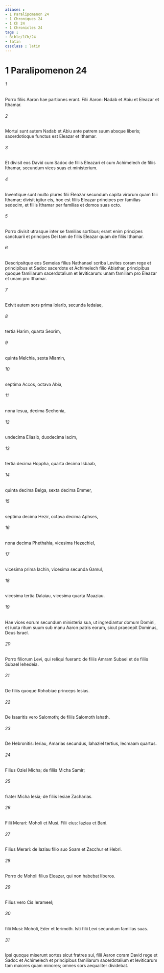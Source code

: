 ```yaml
---
aliases : 
- 1 Paralipomenon 24
- 1 Chroniques 24
- 1 Ch 24
- 1 Chronicles 24
tags : 
- Bible/1Ch/24
- latin
cssclass : latin
---
```


# 1 Paralipomenon 24

###### 1
Porro filiis Aaron hae partiones erant. Filii Aaron: Nadab et Abiu et Eleazar et Ithamar. 
###### 2
Mortui sunt autem Nadab et Abiu ante patrem suum absque liberis; sacerdotioque functus est Eleazar et Ithamar.
###### 3
Et divisit eos David cum Sadoc de filiis Eleazari et cum Achimelech de filiis Ithamar, secundum vices suas et ministerium. 
###### 4
Inventique sunt multo plures filii Eleazar secundum capita virorum quam filii Ithamar; divisit igitur eis, hoc est filiis Eleazar principes per familias sedecim, et filiis Ithamar per familias et domos suas octo. 
###### 5
Porro divisit utrasque inter se familias sortibus; erant enim principes sanctuarii et principes Dei tam de filiis Eleazar quam de filiis Ithamar. 
###### 6
Descripsitque eos Semeias filius Nathanael scriba Levites coram rege et principibus et Sadoc sacerdote et Achimelech filio Abiathar, principibus quoque familiarum sacerdotalium et leviticarum: unam familiam pro Eleazar et unam pro Ithamar.
###### 7
Exivit autem sors prima Ioiarib, secunda Iedaiae, 
###### 8
tertia Harim, quarta Seorim, 
###### 9
quinta Melchia, sexta Miamin, 
###### 10
septima Accos, octava Abia, 
###### 11
nona Iesua, decima Sechenia, 
###### 12
undecima Eliasib, duodecima Iacim, 
###### 13
tertia decima Hoppha, quarta decima Isbaab, 
###### 14
quinta decima Belga, sexta decima Emmer, 
###### 15
septima decima Hezir, octava decima Aphses, 
###### 16
nona decima Phethahia, vicesima Hezechiel, 
###### 17
vicesima prima Iachin, vicesima secunda Gamul, 
###### 18
vicesima tertia Dalaiau, vicesima quarta Maaziau.
###### 19
Hae vices eorum secundum ministeria sua, ut ingrediantur domum Domini, et iuxta ritum suum sub manu Aaron patris eorum, sicut praecepit Dominus, Deus Israel.
###### 20
Porro filiorum Levi, qui reliqui fuerant: de filiis Amram Subael et de filiis Subael Iehedeia. 
###### 21
De filiis quoque Rohobiae princeps Iesias. 
###### 22
De Isaaritis vero Salomoth; de filiis Salomoth Iahath. 
###### 23
De Hebronitis: Ieriau, Amarias secundus, Iahaziel tertius, Iecmaam quartus. 
###### 24
Filius Oziel Micha; de filiis Micha Samir; 
###### 25
frater Micha Iesia; de filiis Iesiae Zacharias. 
###### 26
Filii Merari: Moholi et Musi. Filii eius: Iaziau et Bani. 
###### 27
Filius Merari: de Iaziau filio suo Soam et Zacchur et Hebri. 
###### 28
Porro de Moholi filius Eleazar, qui non habebat liberos. 
###### 29
Filius vero Cis Ierameel; 
###### 30
filii Musi: Moholi, Eder et Ierimoth. Isti filii Levi secundum familias suas. 
###### 31
Ipsi quoque miserunt sortes sicut fratres sui, filii Aaron coram David rege et Sadoc et Achimelech et principibus familiarum sacerdotalium et leviticarum tam maiores quam minores; omnes sors aequaliter dividebat.
